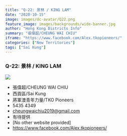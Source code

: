 ```yaml
---
title: "Q-22: 景林 / KING LAM"
date: "2020-10-15"
image: images/dc-avatar/Q22.png
feature_image: images/backgrounds/wide-banner.jpg
author: "Hong Kong Districts Info"
summary: "張偉超/CHEUNG WAI CHIU"
iframe: "https://www.facebook.com/Alex.tkopioneers/"
categories: ["New Territories"]
tags: ["Sai Kung"]
---
```


### Q-22: 景林 / KING LAM  
![](/images/dc-avatar/Q22.png)  

 - 張偉超/CHEUNG WAI CHIU  
 - 西貢區/Sai Kung  
 - 將軍澳青年力量/TKO Pioneers  
 - 5435 4349  
 - cheungwaichiu2019@gmail.com  
 - 有待提供  
 - [No other website provided]  
 - https://www.facebook.com/Alex.tkopioneers/
